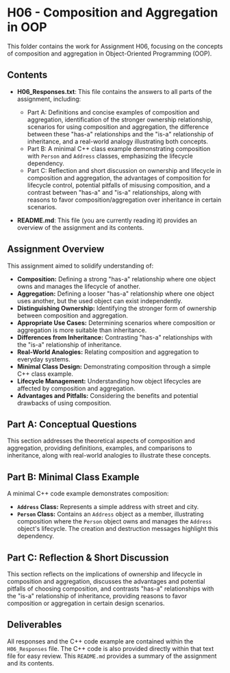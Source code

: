 # H06 - Composition and Aggregation in OOP

This folder contains the work for Assignment H06, focusing on the concepts of composition and aggregation in Object-Oriented Programming (OOP).

## Contents

* **H06\_Responses.txt**: This file contains the answers to all parts of the assignment, including:
    * Part A: Definitions and concise examples of composition and aggregation, identification of the stronger ownership relationship, scenarios for using composition and aggregation, the difference between these "has-a" relationships and the "is-a" relationship of inheritance, and a real-world analogy illustrating both concepts.
    * Part B: A minimal C++ class example demonstrating composition with `Person` and `Address` classes, emphasizing the lifecycle dependency.
    * Part C: Reflection and short discussion on ownership and lifecycle in composition and aggregation, the advantages of composition for lifecycle control, potential pitfalls of misusing composition, and a contrast between "has-a" and "is-a" relationships, along with reasons to favor composition/aggregation over inheritance in certain scenarios.

* **README.md**: This file (you are currently reading it) provides an overview of the assignment and its contents.

## Assignment Overview

This assignment aimed to solidify understanding of:

* **Composition:** Defining a strong "has-a" relationship where one object owns and manages the lifecycle of another.
* **Aggregation:** Defining a looser "has-a" relationship where one object uses another, but the used object can exist independently.
* **Distinguishing Ownership:** Identifying the stronger form of ownership between composition and aggregation.
* **Appropriate Use Cases:** Determining scenarios where composition or aggregation is more suitable than inheritance.
* **Differences from Inheritance:** Contrasting "has-a" relationships with the "is-a" relationship of inheritance.
* **Real-World Analogies:** Relating composition and aggregation to everyday systems.
* **Minimal Class Design:** Demonstrating composition through a simple C++ class example.
* **Lifecycle Management:** Understanding how object lifecycles are affected by composition and aggregation.
* **Advantages and Pitfalls:** Considering the benefits and potential drawbacks of using composition.

## Part A: Conceptual Questions

This section addresses the theoretical aspects of composition and aggregation, providing definitions, examples, and comparisons to inheritance, along with real-world analogies to illustrate these concepts.

## Part B: Minimal Class Example

A minimal C++ code example demonstrates composition:

* **`Address` Class:** Represents a simple address with street and city.
* **`Person` Class:** Contains an `Address` object as a member, illustrating composition where the `Person` object owns and manages the `Address` object's lifecycle. The creation and destruction messages highlight this dependency.

## Part C: Reflection & Short Discussion

This section reflects on the implications of ownership and lifecycle in composition and aggregation, discusses the advantages and potential pitfalls of choosing composition, and contrasts "has-a" relationships with the "is-a" relationship of inheritance, providing reasons to favor composition or aggregation in certain design scenarios.

## Deliverables

All responses and the C++ code example are contained within the `H06_Responses` file. The C++ code is also provided directly within that text file for easy review. This `README.md` provides a summary of the assignment and its contents.

